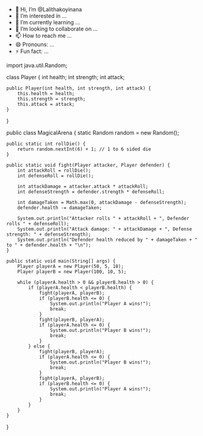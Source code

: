 - 👋 Hi, I’m @Lalithakoyinana
- 👀 I’m interested in ...
- 🌱 I’m currently learning ...
- 💞️ I’m looking to collaborate on ...
- 📫 How to reach me ...
- 😄 Pronouns: ...
- ⚡ Fun fact: ...

<!---
Lalithakoyinana/Lalithakoyinana is a ✨ special ✨ repository because its `README.md` (this file) appears on your GitHub profile.
You can click the Preview link to take a look at your changes.
--->
import java.util.Random;

class Player {
    int health;
    int strength;
    int attack;

    public Player(int health, int strength, int attack) {
        this.health = health;
        this.strength = strength;
        this.attack = attack;
    }
}

public class MagicalArena {
    static Random random = new Random();

    public static int rollDie() {
        return random.nextInt(6) + 1; // 1 to 6 sided die
    }

    public static void fight(Player attacker, Player defender) {
        int attackRoll = rollDie();
        int defenseRoll = rollDie();

        int attackDamage = attacker.attack * attackRoll;
        int defenseStrength = defender.strength * defenseRoll;

        int damageTaken = Math.max(0, attackDamage - defenseStrength);
        defender.health -= damageTaken;

        System.out.println("Attacker rolls " + attackRoll + ", Defender rolls " + defenseRoll);
        System.out.println("Attack damage: " + attackDamage + ", Defense strength: " + defenseStrength);
        System.out.println("Defender health reduced by " + damageTaken + " to " + defender.health + "\n");
    }

    public static void main(String[] args) {
        Player playerA = new Player(50, 5, 10);
        Player playerB = new Player(100, 10, 5);

        while (playerA.health > 0 && playerB.health > 0) {
            if (playerA.health < playerB.health) {
                fight(playerA, playerB);
                if (playerB.health <= 0) {
                    System.out.println("Player A wins!");
                    break;
                }
                fight(playerB, playerA);
                if (playerA.health <= 0) {
                    System.out.println("Player B wins!");
                    break;
                }
            } else {
                fight(playerB, playerA);
                if (playerA.health <= 0) {
                    System.out.println("Player B wins!");
                    break;
                }
                fight(playerA, playerB);
                if (playerB.health <= 0) {
                    System.out.println("Player A wins!");
                    break;
                }
            }
        }
    }
}
